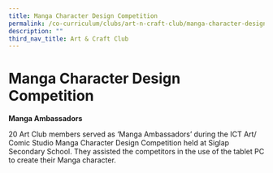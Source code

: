 ```yaml
---
title: Manga Character Design Competition
permalink: /co-curriculum/clubs/art-n-craft-club/manga-character-design-competition/
description: ""
third_nav_title: Art & Craft Club
---
```

# **Manga Character Design Competition**

**Manga Ambassadors**

20 Art Club members served as ‘Manga Ambassadors’ during the ICT Art/ Comic Studio Manga Character Design Competition held at Siglap Secondary School. They assisted the competitors in the use of the tablet PC to create their Manga character.